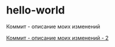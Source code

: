 # hello-world

Коммит - описание моих изменений
<p><a href="#">Коммит - описание моих изменений - 2</a></p>
